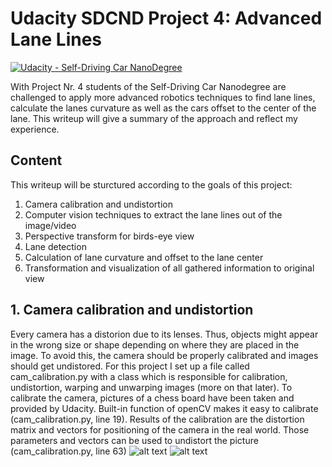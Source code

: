 # Udacity SDCND Project 4: Advanced Lane Lines
[![Udacity - Self-Driving Car NanoDegree](https://s3.amazonaws.com/udacity-sdc/github/shield-carnd.svg)](http://www.udacity.com/drive)

With Project Nr. 4 students of the Self-Driving Car Nanodegree are challenged to apply more advanced robotics techniques to find lane lines, calculate the lanes curvature as well as the cars offset to the center of the lane. This writeup will give a summary of the approach and reflect my experience.

## Content
This writeup will be sturctured according to the goals of this project:
1. Camera calibration and undistortion
2. Computer vision techniques to extract the lane lines out of the image/video
3. Perspective transform for birds-eye view
4. Lane detection
5. Calculation of lane curvature and offset to the lane center
6. Transformation and visualization of all gathered information to original view

## 1. Camera calibration and undistortion
Every camera has a distorion due to its lenses. Thus, objects might appear in the wrong size or shape depending on where they are placed in the image. To avoid this, the camera should be properly calibrated and images should get undistored.
For this project I set up a file called cam_calibration.py with a class which is responsible for calibration, undistortion, warping and unwarping images (more on that later).
To calibrate the camera, pictures of a chess board have been taken and provided by Udacity. Built-in function of openCV makes it easy to calibrate (cam_calibration.py, line 19). Results of the calibration are the distortion matrix and vectors for positioning of the camera in the real world. Those parameters and vectors can be used to undistort the picture (cam_calibration.py, line 63)
![alt text](https://github.com/jxkxb/carnd_P4_advanced_lane_lines/blob/master/writeup/chess_original_vs_undistored.png "Chessboard")
![alt text](https://github.com/jxkxb/carnd_P4_advanced_lane_lines/blob/master/writeup/pic_original_vs_undistorted.png "Picture")
